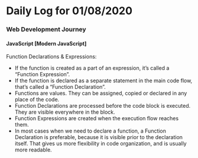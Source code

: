 # Daily Log for 01/08/2020
### Web Development Journey

#### JavaScript [Modern JavaScript]
Function Declarations & Expressions: 
  - If the function is created as a part of an expression, it’s called a “Function Expression”.
  - If the function is declared as a separate statement in the main code flow, that’s called a “Function Declaration”.
  - Functions are values. They can be assigned, copied or declared in any place of the code.
  - Function Declarations are processed before the code block is executed. They are visible everywhere in the block.
  - Function Expressions are created when the execution flow reaches them.
  - In most cases when we need to declare a function, a Function Declaration is preferable, because it is visible prior to the declaration itself. That gives us more flexibility in code organization, and is usually more readable.
